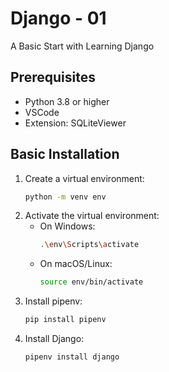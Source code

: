 # Django - 01
A Basic Start with Learning Django

## Prerequisites
- Python 3.8 or higher
- VSCode
- Extension: SQLiteViewer

## Basic Installation
1. Create a virtual environment:
   ```bash
   python -m venv env
   ```
2. Activate the virtual environment:
    - On Windows:
      ```bash
      .\env\Scripts\activate
      ```
    - On macOS/Linux:
      ```bash
      source env/bin/activate
      ```
3. Install pipenv:
   ```bash
   pip install pipenv
   ```
4. Install Django:
   ```bash
   pipenv install django
   ```

